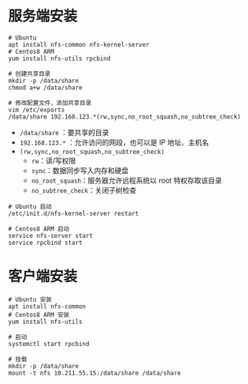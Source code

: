 # 服务端安装
```shell
# Ubuntu
apt install nfs-common nfs-kernel-server
# Centos8 ARM
yum install nfs-utils rpcbind
```

```shell
# 创建共享目录
mkdir -p /data/share
chmod a+w /data/share
```

```shell
# 修改配置文件，添加共享目录
vim /etc/exports
/data/share 192.168.123.*(rw,sync,no_root_squash,no_subtree_check)
```

- `/data/share` ：要共享的目录
- `192.168.123.*` ：允许访问的网段，也可以是 IP 地址、主机名
- `(rw,sync,no_root_squash,no_subtree_check)`
    - `rw`：读/写权限
    - `sync`：数据同步写入内存和硬盘
    - `no_root_squash`：服务器允许远程系统以 root 特权存取该目录
    - `no_subtree_check`：关闭子树检查

```shell
# Ubuntu 启动
/etc/init.d/nfs-kernel-server restart

# Centos8 ARM 启动
service nfs-server start
service rpcbind start
```

# 客户端安装
```shell
# Ubuntu 安装
apt install nfs-common
# Centos8 ARM 安装
yum install nfs-utils

# 启动
systemctl start rpcbind
```

```shell
# 挂载
mkdir -p /data/share
mount -t nfs 10.211.55.15:/data/share /data/share
```


